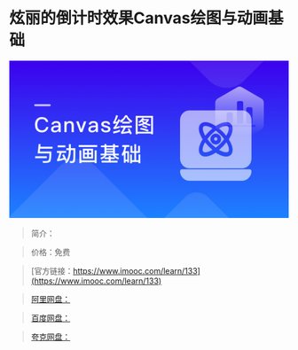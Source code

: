 # 炫丽的倒计时效果Canvas绘图与动画基础

![img](../../assets/5fe442de00013ce705400304.jpg)

> 简介：

> 价格：免费

> [官方链接：https://www.imooc.com/learn/133](https://www.imooc.com/learn/133)

> [阿里网盘：]()

> [百度网盘：]()

> [夸克网盘：]()

